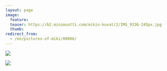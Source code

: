 ```yaml
---
layout: page
image:
  feature:
  teaser: https://b2.minimuutti.com/mikin-kuvat/2/IMG_9336-245px.jpg
  thumb:
redirect_from:
  - /en/pictures-of-miki/00006/
---
```


![](https://b2.minimuutti.com/mikin-kuvat/3/IMG_9335-800px.jpg)

![](https://b2.minimuutti.com/mikin-kuvat/3/IMG_9336-800px.jpg)
